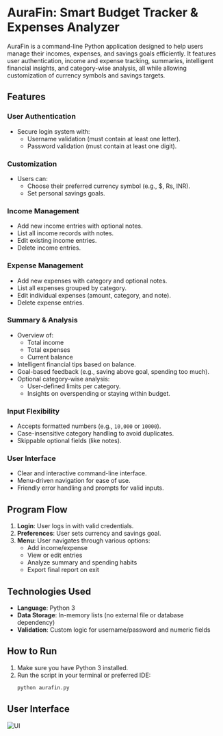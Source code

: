 # AuraFin: Smart Budget Tracker & Expenses Analyzer

AuraFin is a command-line Python application designed to help users manage their incomes, expenses, and savings goals efficiently. It features user authentication, income and expense tracking, summaries, intelligent financial insights, and category-wise analysis, all while allowing customization of currency symbols and savings targets.

## Features

### User Authentication
- Secure login system with:
  - Username validation (must contain at least one letter).
  - Password validation (must contain at least one digit).

### Customization
- Users can:
  - Choose their preferred currency symbol (e.g., $, Rs, INR).
  - Set personal savings goals.

### Income Management
- Add new income entries with optional notes.
- List all income records with notes.
- Edit existing income entries.
- Delete income entries.

### Expense Management
- Add new expenses with category and optional notes.
- List all expenses grouped by category.
- Edit individual expenses (amount, category, and note).
- Delete expense entries.

### Summary & Analysis
- Overview of:
  - Total income
  - Total expenses
  - Current balance
- Intelligent financial tips based on balance.
- Goal-based feedback (e.g., saving above goal, spending too much).
- Optional category-wise analysis:
  - User-defined limits per category.
  - Insights on overspending or staying within budget.

### Input Flexibility
- Accepts formatted numbers (e.g., `10,000` or `10000`).
- Case-insensitive category handling to avoid duplicates.
- Skippable optional fields (like notes).

### User Interface
- Clear and interactive command-line interface.
- Menu-driven navigation for ease of use.
- Friendly error handling and prompts for valid inputs.

## Program Flow

1. **Login**: User logs in with valid credentials.
2. **Preferences**: User sets currency and savings goal.
3. **Menu**: User navigates through various options:
   - Add income/expense
   - View or edit entries
   - Analyze summary and spending habits
   - Export final report on exit

## Technologies Used

- **Language**: Python 3
- **Data Storage**: In-memory lists (no external file or database dependency)
- **Validation**: Custom logic for username/password and numeric fields

## How to Run

1. Make sure you have Python 3 installed.
2. Run the script in your terminal or preferred IDE:
   ```bash
   python aurafin.py
## User Interface
![UI](https://github.com/ImamaSarwar/Smart-Budget-Tracker-and-Expenses-Analyzer/raw/5131d8f775aae856312ca4ec524e520f86ea28fe/UI.png)
